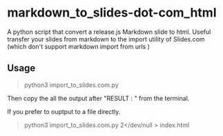 # markdown_to_slides-dot-com_html

A python script that convert a release.js Markdown slide to html. Useful transfer your slides from markdown to the import 
utility of Slides.com (which don't support markdown import from urls )

## Usage

> python3 import_to_slides.com.py <your markdown file>

Then copy the all the output after "RESULT : " from the terminal.

If you prefer to ouptput to a file directly.

> python3 import_to_slides.com.py <your markdown file> 2</dev/null > index.html 